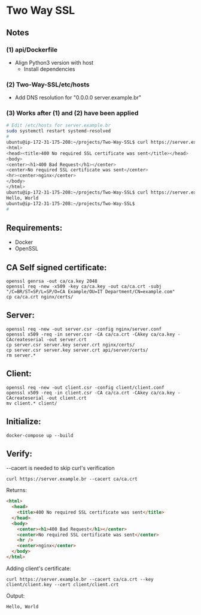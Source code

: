 # Two Way SSL

## Notes

### (1) api/Dockerfile

* Align Python3 version with host
  * Install dependencies

### (2) Two-Way-SSL/etc/hosts

* Add DNS resolution for "0.0.0.0 server.example.br"

### (3) Works after (1) and (2) have been applied

```bash
# Edit /etc/hosts for server.example.br
sudo systemctl restart systemd-resolved
#
ubuntu@ip-172-31-175-208:~/projects/Two-Way-SSL$ curl https://server.example.br --cacert ca/ca.crt -k
<html>
<head><title>400 No required SSL certificate was sent</title></head>
<body>
<center><h1>400 Bad Request</h1></center>
<center>No required SSL certificate was sent</center>
<hr><center>nginx</center>
</body>
</html>
ubuntu@ip-172-31-175-208:~/projects/Two-Way-SSL$ curl https://server.example.br --cacert ca/ca.crt --key client/client.key --cert client/client.crt
Hello, World
ubuntu@ip-172-31-175-208:~/projects/Two-Way-SSL$ 
#
```

## Requirements:

- Docker
- OpenSSL

## CA Self signed certificate:

```
openssl genrsa -out ca/ca.key 2048
openssl req -new -x509 -key ca/ca.key -out ca/ca.crt -subj "/C=BR/ST=SP/L=SP/O=CA Example/OU=IT Department/CN=example.com"
cp ca/ca.crt nginx/certs/
```

## Server:

```
openssl req -new -out server.csr -config nginx/server.conf
openssl x509 -req -in server.csr -CA ca/ca.crt -CAkey ca/ca.key -CAcreateserial -out server.crt
cp server.csr server.key server.crt nginx/certs/
cp server.csr server.key server.crt api/server/certs/
rm server.*
```

## Client:

```
openssl req -new -out client.csr -config client/client.conf
openssl x509 -req -in client.csr -CA ca/ca.crt -CAkey ca/ca.key -CAcreateserial -out client.crt
mv client.* client/
```

## Initialize:

```
docker-compose up --build
```

## Verify:

--cacert is needed to skip curl's verification

```
curl https://server.example.br --cacert ca/ca.crt
```

Returns:

```html
<html>
  <head>
    <title>400 No required SSL certificate was sent</title>
  </head>
  <body>
    <center><h1>400 Bad Request</h1></center>
    <center>No required SSL certificate was sent</center>
    <hr />
    <center>nginx</center>
  </body>
</html>
```

Adding client's certificate:

```
curl https://server.example.br --cacert ca/ca.crt --key client/client.key --cert client/client.crt
```

Output:

```
Hello, World
```
